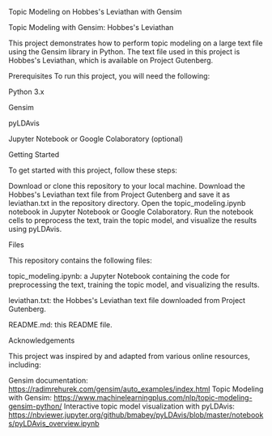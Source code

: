 Topic Modeling on Hobbes's Leviathan with Gensim 

Topic Modeling with Gensim: Hobbes's Leviathan

This project demonstrates how to perform topic modeling on a large text file using the Gensim library in Python. The text file used in this project is Hobbes's Leviathan, which is available on Project Gutenberg.


Prerequisites
To run this project, you will need the following:

Python 3.x

Gensim

pyLDAvis

Jupyter Notebook or Google Colaboratory (optional)

Getting Started

To get started with this project, follow these steps:

Download or clone this repository to your local machine.
Download the Hobbes's Leviathan text file from Project Gutenberg and save it as leviathan.txt in the repository directory.
Open the topic_modeling.ipynb notebook in Jupyter Notebook or Google Colaboratory.
Run the notebook cells to preprocess the text, train the topic model, and visualize the results using pyLDAvis.

Files

This repository contains the following files:


topic_modeling.ipynb: a Jupyter Notebook containing the code for preprocessing the text, training the topic model, and visualizing the results.

leviathan.txt: the Hobbes's Leviathan text file downloaded from Project Gutenberg.

README.md: this README file.

Acknowledgements

This project was inspired by and adapted from various online resources, including:

Gensim documentation: https://radimrehurek.com/gensim/auto_examples/index.html
Topic Modeling with Gensim: https://www.machinelearningplus.com/nlp/topic-modeling-gensim-python/
Interactive topic model visualization with pyLDAvis: https://nbviewer.jupyter.org/github/bmabey/pyLDAvis/blob/master/notebooks/pyLDAvis_overview.ipynb
